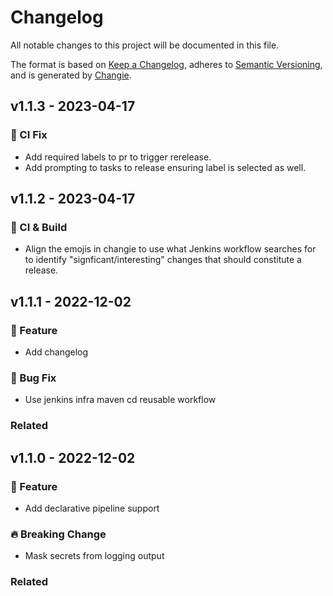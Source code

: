 # Changelog

All notable changes to this project will be documented in this file.

The format is based on [Keep a Changelog](https://keepachangelog.com/en/1.0.0/),
adheres to [Semantic Versioning](https://semver.org/spec/v2.0.0.html),
and is generated by [Changie](https://github.com/miniscruff/changie).
## v1.1.3 - 2023-04-17

### 🐛 CI Fix

- Add required labels to pr to trigger rerelease.
- Add prompting to tasks to release ensuring label is selected as well.

## v1.1.2 - 2023-04-17


### 👷 CI & Build

- Align the emojis in changie to use what Jenkins workflow searches for to identify "signficant/interesting" changes that should constitute a release.
## v1.1.1 - 2022-12-02

### 🎉 Feature

- Add changelog
### 🐛 Bug Fix

- Use jenkins infra maven cd reusable workflow



### Related




## v1.1.0 - 2022-12-02

### 🎉 Feature

- Add declarative pipeline support
### 🔥 Breaking Change

- Mask secrets from logging output



### Related





